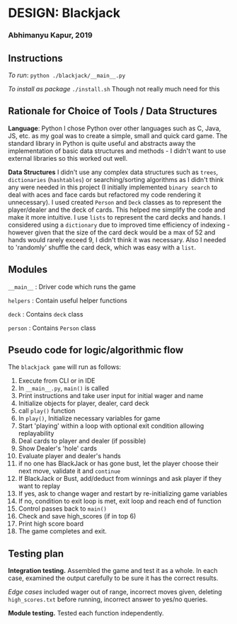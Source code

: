 # DESIGN: Blackjack
### Abhimanyu Kapur, 2019

## Instructions
*To run*:
`python ./blackjack/__main__.py`

*To install as package*
`./install.sh`
Though not really much need for this

## Rationale for Choice of Tools / Data Structures 

**Language**: Python
I chose Python over other languages such as C, Java, JS, etc. as my goal was to
 create a simple, small and quick card game. The standard library in Python is
 quite useful and abstracts away the implementation of basic data structures 
 and methods - I didn't want to use external libraries so this worked out well. 

**Data Structures**
I didn't use any complex data structures such as `trees`, `dictionaries`
 (`hashtables`) or searching/sorting algorithms as I didn't think any were
 needed in this project (I initially implemented `binary search` to deal with
 aces and face cards but refactored my code rendering it unnecessary). I used
 created `Person` and `Deck` classes as to represent the player/dealer and the
 deck of cards. This helped me simplify the code and make it more intuitive.
 I use `lists` to represent the card decks and hands. I considered using a 
 `dictionary` due to improved time efficiency of indexing - however given that 
 the size of the card deck would be a max of 52 and hands would rarely exceed
 9, I didn't think it was necessary. Also I needed to 'randomly' shuffle the 
 card deck, which was easy with a `list`.

## Modules

`__main__` : Driver code which runs the game

`helpers` : Contain useful helper functions

`deck` : Contains `deck` class 

`person` : Contains `Person` class 

## Pseudo code for logic/algorithmic flow
The `blackjack game` will run as follows:

1. Execute from CLI or in IDE
2. In `__main__.py`, `main()` is called
3. Print instructions and take user input for initial wager and name
4. Initialize objects for player, dealer, card deck
5. call `play()` function
6. In `play()`, Initialize necessary  variables for game
7. Start 'playing' within a loop with optional exit condition allowing 
replayability
8. Deal cards to player and dealer (if possible)
9. Show Dealer's 'hole' cards
10. Evaluate player and dealer's hands
11. if no one has BlackJack or has gone bust, let the player choose their next 
move, validate it and `continue`
11. If BlackJack or Bust, add/deduct from winnings and ask player if they want 
to replay
12. If yes, ask to change wager and restart by re-initializing game variables
4. If no, condition to exit loop is met, exit loop and reach end of function
5. Control passes back to `main()`
6. Check and save high_scores (if in top 6)
7. Print high score board
8. The game completes and exit. 

## Testing plan

**Integration testing.** 
  Assembled the game and test it as a whole. In each case, examined the output 
  carefully to be sure it has the correct results. 

  *Edge cases* included wager out of range, incorrect moves given, deleting 
  `high_scores.txt` before running, incorrect answer to yes/no queries.

**Module testing.**
  Tested each function independently.  
